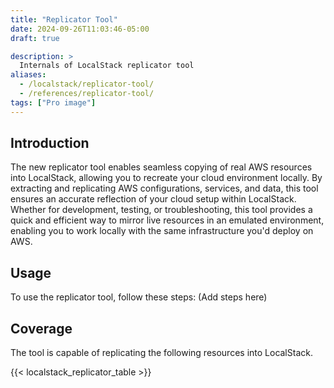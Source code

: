 ```yaml
---
title: "Replicator Tool"
date: 2024-09-26T11:03:46-05:00
draft: true

description: >
  Internals of LocalStack replicator tool
aliases:
  - /localstack/replicator-tool/
  - /references/replicator-tool/
tags: ["Pro image"]
---
```


## Introduction

The new replicator tool enables seamless copying of real AWS resources into LocalStack, allowing you to recreate your cloud environment locally. By extracting and replicating AWS configurations, services, and data, this tool ensures an accurate reflection of your cloud setup within LocalStack. Whether for development, testing, or troubleshooting, this tool provides a quick and efficient way to mirror live resources in an emulated environment, enabling you to work locally with the same infrastructure you'd deploy on AWS.

## Usage 
To use the replicator tool, follow these steps: (Add steps here)

## Coverage 
The tool is capable of replicating the following resources into LocalStack.


{{< localstack_replicator_table >}}
